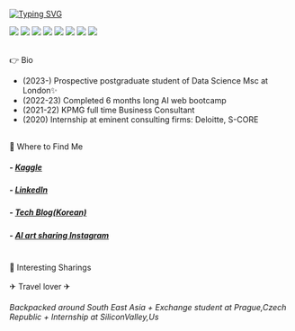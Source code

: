 
[![Typing SVG](https://readme-typing-svg.demolab.com/?lines=Welcome+to+Soyoung's+Github;AI+Enthusiast,+Business+problem-solver)](https://git.io/typing-svg)
<p align = 'left'>
<img src="https://img.shields.io/badge/Python-3766AB?style=flat-square&logo=Python&logoColor=white"/></a>
<img src="https://img.shields.io/badge/Java-F7DF1E?style=flat-square&logo=JavaScript&logoColor=white"/></a>
<img src="https://img.shields.io/badge/JavaScript-F7DF1E?style=flat-square&logo=JavaScript&logoColor=white"/></a>
<img src="https://img.shields.io/badge/SQL-A4373A?style=flat-square&logo=Microsoft Access&logoColor=white"/></a>
<img src="https://img.shields.io/badge/HTML-E34F26?style=flat-square&logo=HTML5&logoColor=white"/></a>
<img src="https://img.shields.io/badge/CSS-1572B6?style=flat-square&logo=CSS3&logoColor=white"/></a>
<img src="https://img.shields.io/badge/TensorFlow-FF6F00?style=flat-square&logo=TensorFlow&logoColor=white"/></a>
<img src="https://img.shields.io/badge/Pytorch-EE4C2C?style=flat-square&logo=TensorFlow&logoColor=white"/></a>

</p>

<br>👉 Bio
<ul>
<li>(2023-) Prospective postgraduate student of Data Science Msc at London✨</li>
<li>(2022-23) Completed 6 months long AI web bootcamp</li>
<li>(2021-22) KPMG full time Business Consultant</li>
<li>(2020) Internship at eminent consulting firms: Deloitte, S-CORE</li>
</ul>


<br>
👋 Where to Find Me <br>

##### - [Kaggle](https://www.kaggle.com/bell2psy) 

##### - [LinkedIn](https://www.linkedin.com/in/soyoung-park/)  

##### - [Tech Blog(Korean)](https://psygo22.tistory.com/)

##### -  [AI art sharing Instagram](https://www.instagram.com/oh_my_gan/)

<br>
🧐 Interesting Sharings <br><br>
✈ Travel lover ✈ <br>

###### Backpacked around South East Asia + Exchange student at Prague,Czech Republic + Internship at SiliconValley,Us

